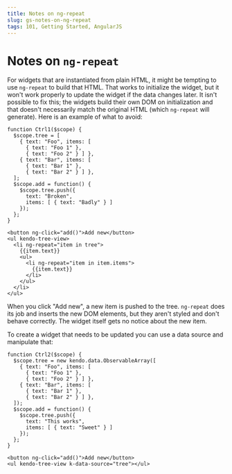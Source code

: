 ```yaml
---
title: Notes on ng-repeat
slug: gs-notes-on-ng-repeat
tags: 101, Getting Started, AngularJS
---
```


# Notes on `ng-repeat`

For widgets that are instantiated from plain HTML, it might be tempting to use `ng-repeat` to build that HTML. That works to initialize the widget, but it won't work properly to update the widget if the data changes later. It isn't possible to fix this; the widgets build their own DOM on initialization and that doesn't necessarily match the original HTML (which `ng-repeat` will generate). Here is an example of what to avoid:

    function Ctrl1($scope) {
      $scope.tree = [
        { text: "Foo", items: [
          { text: "Foo 1" },
          { text: "Foo 2" } ] },
        { text: "Bar", items: [
          { text: "Bar 1" },
          { text: "Bar 2" } ] },
      ];
      $scope.add = function() {
        $scope.tree.push({
          text: "Broken",
          items: [ { text: "Badly" } ]
        });
      };
    }

    <button ng-click="add()">Add new</button>
    <ul kendo-tree-view>
      <li ng-repeat="item in tree">
        {{item.text}}
        <ul>
          <li ng-repeat="item in item.items">
            {{item.text}}
          </li>
        </ul>
      </li>
    </ul>

When you click "Add new", a new item is pushed to the tree. `ng-repeat` does its job and inserts the new DOM elements, but they aren't styled and don't behave correctly. The widget itself gets no notice about the new item.

To create a widget that needs to be updated you can use a data source and manipulate that:

    function Ctrl2($scope) {
      $scope.tree = new kendo.data.ObservableArray([
        { text: "Foo", items: [
          { text: "Foo 1" },
          { text: "Foo 2" } ] },
        { text: "Bar", items: [
          { text: "Bar 1" },
          { text: "Bar 2" } ] },
      ]);
      $scope.add = function() {
        $scope.tree.push({
          text: "This works",
          items: [ { text: "Sweet" } ]
        });
      };
    }

    <button ng-click="add()">Add new</button>
    <ul kendo-tree-view k-data-source="tree"></ul>
